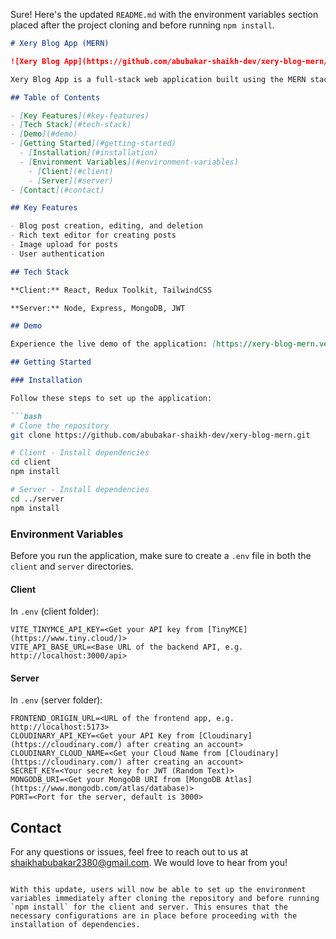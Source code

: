 Sure! Here's the updated `README.md` with the environment variables section placed after the project cloning and before running `npm install`.

```markdown
# Xery Blog App (MERN)

![Xery Blog App](https://github.com/abubakar-shaikh-dev/xery-blog-mern/assets/64248752/a4171c93-0e33-423c-997f-2accf7b559d0)

Xery Blog App is a full-stack web application built using the MERN stack (MongoDB, Express, React, Node.js).

## Table of Contents

- [Key Features](#key-features)
- [Tech Stack](#tech-stack)
- [Demo](#demo)
- [Getting Started](#getting-started)
  - [Installation](#installation)
  - [Environment Variables](#environment-variables)
    - [Client](#client)
    - [Server](#server)
- [Contact](#contact)

## Key Features

- Blog post creation, editing, and deletion
- Rich text editor for creating posts
- Image upload for posts
- User authentication

## Tech Stack

**Client:** React, Redux Toolkit, TailwindCSS

**Server:** Node, Express, MongoDB, JWT

## Demo

Experience the live demo of the application: [https://xery-blog-mern.vercel.app](https://xery-blog-mern.vercel.app)

## Getting Started

### Installation

Follow these steps to set up the application:

```bash
# Clone the repository
git clone https://github.com/abubakar-shaikh-dev/xery-blog-mern.git

# Client - Install dependencies
cd client
npm install

# Server - Install dependencies
cd ../server
npm install
```

### Environment Variables

Before you run the application, make sure to create a `.env` file in both the `client` and `server` directories.

#### Client

In `.env` (client folder):

```
VITE_TINYMCE_API_KEY=<Get your API key from [TinyMCE](https://www.tiny.cloud/)>
VITE_API_BASE_URL=<Base URL of the backend API, e.g. http://localhost:3000/api>
```

#### Server

In `.env` (server folder):

```
FRONTEND_ORIGIN_URL=<URL of the frontend app, e.g. http://localhost:5173>
CLOUDINARY_API_KEY=<Get your API Key from [Cloudinary](https://cloudinary.com/) after creating an account>
CLOUDINARY_CLOUD_NAME=<Get your Cloud Name from [Cloudinary](https://cloudinary.com/) after creating an account>
SECRET_KEY=<Your secret key for JWT (Random Text)>
MONGODB_URI=<Get your MongoDB URI from [MongoDB Atlas](https://www.mongodb.com/atlas/database)>
PORT=<Port for the server, default is 3000>
```

## Contact

For any questions or issues, feel free to reach out to us at shaikhabubakar2380@gmail.com. We would love to hear from you!
```

With this update, users will now be able to set up the environment variables immediately after cloning the repository and before running `npm install` for the client and server. This ensures that the necessary configurations are in place before proceeding with the installation of dependencies.
